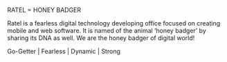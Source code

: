 RATEL = HONEY BADGER 

Ratel is a fearless digital technology developing office focused on creating mobile and web software. It is named of the animal ‘honey badger’ by sharing its DNA as well. We are the honey badger of digital world!

Go-Getter | Fearless | Dynamic | Strong
